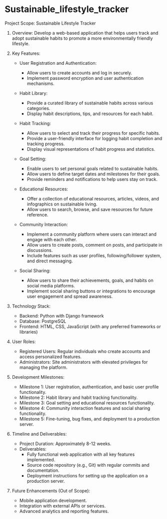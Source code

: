 # Sustainable_lifestyle_tracker

Project Scope: Sustainable Lifestyle Tracker

1. Overview:
   Develop a web-based application that helps users track and adopt sustainable habits to promote a more environmentally friendly lifestyle.

2. Key Features:
   - User Registration and Authentication:
     - Allow users to create accounts and log in securely.
     - Implement password encryption and user authentication mechanisms.

   - Habit Library:
     - Provide a curated library of sustainable habits across various categories.
     - Display habit descriptions, tips, and resources for each habit.

   - Habit Tracking:
     - Allow users to select and track their progress for specific habits.
     - Provide a user-friendly interface for logging habit completion and tracking progress.
     - Display visual representations of habit progress and statistics.

   - Goal Setting:
     - Enable users to set personal goals related to sustainable habits.
     - Allow users to define target dates and milestones for their goals.
     - Provide reminders and notifications to help users stay on track.

   - Educational Resources:
     - Offer a collection of educational resources, articles, videos, and infographics on sustainable living.
     - Allow users to search, browse, and save resources for future reference.

   - Community Interaction:
     - Implement a community platform where users can interact and engage with each other.
     - Allow users to create posts, comment on posts, and participate in discussions.
     - Include features such as user profiles, following/follower system, and direct messaging.

   - Social Sharing:
     - Allow users to share their achievements, goals, and habits on social media platforms.
     - Implement social sharing buttons or integrations to encourage user engagement and spread awareness.

3. Technology Stack:
   - Backend: Python with Django framework
   - Database: PostgreSQL
   - Frontend: HTML, CSS, JavaScript (with any preferred frameworks or libraries)

4. User Roles:
   - Registered Users: Regular individuals who create accounts and access personalized features.
   - Administrators: Site administrators with elevated privileges for managing the platform.

5. Development Milestones:
   - Milestone 1: User registration, authentication, and basic user profile functionality.
   - Milestone 2: Habit library and habit tracking functionality.
   - Milestone 3: Goal setting and educational resources functionality.
   - Milestone 4: Community interaction features and social sharing functionality.
   - Milestone 5: Fine-tuning, bug fixes, and deployment to a production server.

6. Timeline and Deliverables:
   - Project Duration: Approximately 8-12 weeks.
   - Deliverables:
     - Fully functional web application with all key features implemented.
     - Source code repository (e.g., Git) with regular commits and documentation.
     - Deployment instructions for setting up the application on a production server.

7. Future Enhancements (Out of Scope):
   - Mobile application development.
   - Integration with external APIs or services.
   - Advanced analytics and reporting features.

